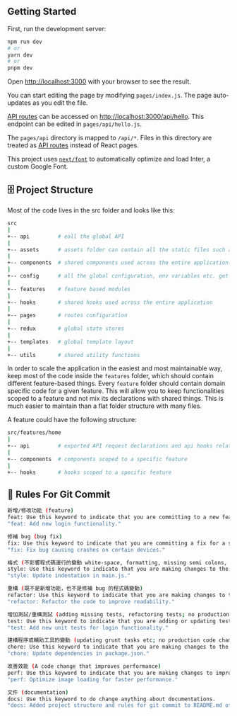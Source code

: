 ## Getting Started

First, run the development server:

```bash
npm run dev
# or
yarn dev
# or
pnpm dev
```

Open [http://localhost:3000](http://localhost:3000) with your browser to see the result.

You can start editing the page by modifying `pages/index.js`. The page auto-updates as you edit the file.

[API routes](https://nextjs.org/docs/api-routes/introduction) can be accessed on [http://localhost:3000/api/hello](http://localhost:3000/api/hello). This endpoint can be edited in `pages/api/hello.js`.

The `pages/api` directory is mapped to `/api/*`. Files in this directory are treated as [API routes](https://nextjs.org/docs/api-routes/introduction) instead of React pages.

This project uses [`next/font`](https://nextjs.org/docs/basic-features/font-optimization) to automatically optimize and load Inter, a custom Google Font.

## 🗄️ Project Structure

Most of the code lives in the src folder and looks like this:

```sh
src
|
+-- api         # eall the global API
|
+-- assets      # assets folder can contain all the static files such as images, global styles, etc.
|
+-- components  # shared components used across the entire application
|
+-- config      # all the global configuration, env variables etc. get exported from here and used in the app
|
+-- features    # feature based modules
|
+-- hooks       # shared hooks used across the entire application
|
+-- pages       # routes configuration
|
+-- redux       # global state stores
|
+-- templates   # global template layout
|
+-- utils       # shared utility functions
```

In order to scale the application in the easiest and most maintainable way, keep most of the code inside the `features` folder, which should contain different feature-based things. Every `feature` folder should contain domain specific code for a given feature. This will allow you to keep functionalities scoped to a feature and not mix its declarations with shared things. This is much easier to maintain than a flat folder structure with many files.

A feature could have the following structure:

```sh
src/features/home
|
+-- api         # exported API request declarations and api hooks related to a specific feature
|
+-- components  # components scoped to a specific feature
|
+-- hooks       # hooks scoped to a specific feature
```

## 📝 Rules For Git Commit

```sh
新增/修改功能 (feature)
feat: Use this keyword to indicate that you are committing to a new feature.
"feat: Add new login functionality."

修補 bug (bug fix)
fix: Use this keyword to indicate that you are committing a fix for a specific problem or issue.
"fix: Fix bug causing crashes on certain devices."

格式 (不影響程式碼運行的變動 white-space, formatting, missing semi colons, etc)
style: Use this keyword to indicate that you are making changes to the style or formatting of the code, but not its functionality.
"style: Update indentation in main.js."

重構 (既不是新增功能，也不是修補 bug 的程式碼變動)
refactor: Use this keyword to indicate that you are making changes to the code that improve its structure or organisation, but do not add new features or fix bugs.
"refactor: Refactor the code to improve readability."

增加測試/重構測試 (adding missing tests, refactoring tests; no production code change)
test: Use this keyword to indicate that you are adding or updating tests for the code.
"test: Add new unit tests for login functionality."

建構程序或輔助工具的變動 (updating grunt tasks etc; no production code change)
chore: Use this keyword to indicate that you are making changes to the build process or other tasks that are not directly related to the code itself.
"chore: Update dependencies in package.json."

改善效能 (A code change that improves performance)
perf: Use this keyword to indicate that you are making changes to improve the performance of the code.
"perf: Optimize image loading for faster performance."

文件 (documentation)
docs: Use this keyword to do change anything about documentations.
"docs: Added project structure and rules for git commit to README.md of docs."
```
